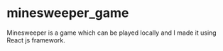 # minesweeper_game
Minesweeper is a game which can be played locally and I made it using React js framework.

